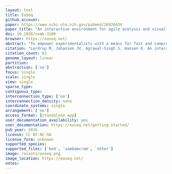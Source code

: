 ```yaml
---
layout: tool 
title: EaSeq
github_account: 
paper: https://www.ncbi.nlm.nih.gov/pubmed/26926434
paper_title: "An interactive environment for agile analysis and visualization of ChIP-sequencing data."
doi: 10.1038/nsmb.3180
browser: https://easeq.net/
abstract: "To empower experimentalists with a means for fast and comprehensive chromatin immunoprecipitation sequencing (ChIP-seq) data analyses, we introduce an integrated computational environment, EaSeq. The software combines the exploratory power of genome browsers with an extensive set of interactive and user-friendly tools for genome-wide abstraction and visualization. It enables experimentalists to easily extract information and generate hypotheses from their own data and public genome-wide datasets. For demonstration purposes, we performed meta-analyses of public Polycomb ChIP-seq data and established a new screening approach to analyze more than 900 datasets from mouse embryonic stem cells for factors potentially associated with Polycomb recruitment. EaSeq, which is freely available and works on a standard personal computer, can substantially increase the throughput of many analysis workflows, facilitate transparency and reproducibility by automatically documenting and organizing analyses, and enable a broader group of scientists to gain insights from ChIP-seq data."
citation: "Lerdrup M, Johansen JV, Agrawal-Singh S, Hansen K. An interactive environment for agile analysis and visualization of ChIP-sequencing data. Nat Struct Mol Biol. nature.com; 2016;23: 349–357."
citation_count: 62
genome_layout: linear
partition: 
abstraction: ['no']
focus: single
scale: single
view: single
sparse_type: 
contiguous_type: 
interconnection_type: ['no']
interconnection_density: none
coordinate_systems: single
arrangement: ['no']
access_format: [standalone app]
user_documentation_availability: yes
user_documentation: https://easeq.net/getting-started/
pub_year: 2016
license: CC BY-NC-SA
license_form: unknown
supported_species: 
supported_files: ['bed', 'sambamcram', 'other']
image: /assets/easeq.png
image_location: https://easeq.net/
notes: 
---
```

